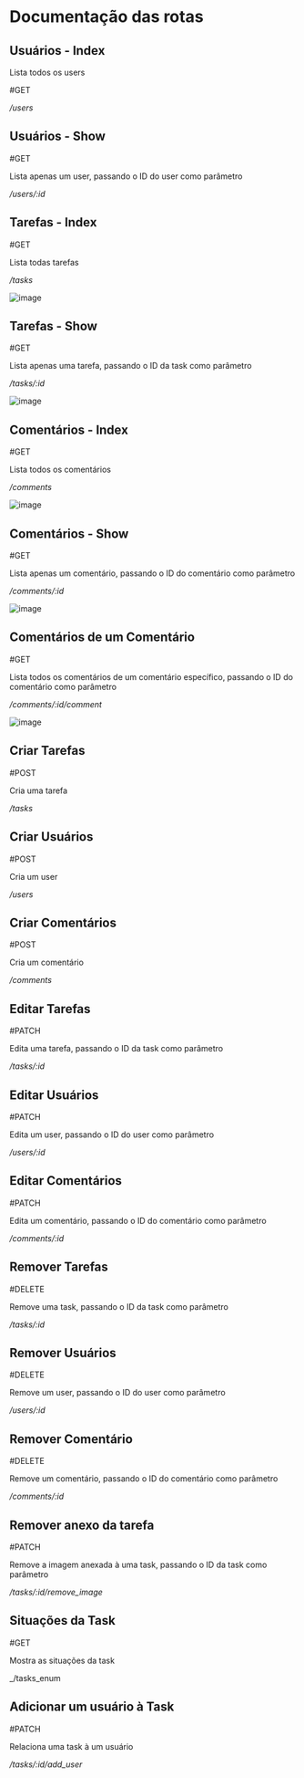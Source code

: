 # Documentação das rotas

## Usuários - Index
Lista todos os users

#GET

_/users_

## Usuários - Show
#GET

Lista apenas um user, passando o ID do user como parâmetro

_/users/:id_

## Tarefas - Index
#GET

Lista todas tarefas

_/tasks_

![image](https://github.com/user-attachments/assets/942e8005-a5f5-4713-b99b-35891c8f02aa)

## Tarefas - Show
#GET

Lista apenas uma tarefa, passando o ID da task como parâmetro

_/tasks/:id_

![image](https://github.com/user-attachments/assets/5c4c4994-8e8e-4c54-934f-631bafeb386c)

## Comentários - Index
#GET

Lista todos os comentários

_/comments_

![image](https://github.com/user-attachments/assets/b7e09530-50eb-423e-a49a-362df970c5df)

## Comentários - Show
#GET

Lista apenas um comentário, passando o ID do comentário como parâmetro

_/comments/:id_

![image](https://github.com/user-attachments/assets/0c874335-62a2-432e-a865-92c63892887b)

## Comentários de um Comentário 
#GET

Lista todos os comentários de um comentário específico, passando o ID do comentário como parâmetro

_/comments/:id/comment_

![image](https://github.com/user-attachments/assets/9f6a03af-52c2-4811-b726-96e3703a81ef)

## Criar Tarefas
#POST

Cria uma tarefa

_/tasks_

## Criar Usuários
#POST

Cria um user

_/users_

## Criar Comentários
#POST

Cria um comentário

_/comments_

## Editar Tarefas
#PATCH

Edita uma tarefa, passando o ID da task como parâmetro

_/tasks/:id_

## Editar Usuários
#PATCH

Edita um user, passando o ID do user como parâmetro

_/users/:id_

## Editar Comentários
#PATCH

Edita um comentário, passando o ID do comentário como parâmetro

_/comments/:id_

## Remover Tarefas
#DELETE

Remove uma task, passando o ID da task como parâmetro

_/tasks/:id_

## Remover Usuários
#DELETE

Remove um user, passando o ID do user como parâmetro

_/users/:id_

## Remover Comentário
#DELETE

Remove um comentário, passando o ID do comentário como parâmetro

_/comments/:id_

## Remover anexo da tarefa
#PATCH

Remove a imagem anexada à uma task, passando o ID da task como parâmetro

_/tasks/:id/remove_image_

## Situações da Task
#GET

Mostra as situações da task

_/tasks_enum

## Adicionar um usuário à Task
#PATCH

Relaciona uma task à um usuário

_/tasks/:id/add_user_


